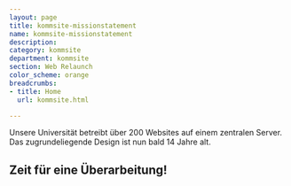 ```yaml
---
layout: page
title: kommsite-missionstatement
name: kommsite-missionstatement
description: 
category: kommsite
department: kommsite
section: Web Relaunch
color_scheme: orange
breadcrumbs:
- title: Home
  url: kommsite.html

---
```

<p class="font-22 text-center ml-100 mr-100">Unsere Universität betreibt <span class="text-highlight light">über 200 Websites</span> auf einem zentralen Server. Das zugrundeliegende Design ist nun bald <span class="text-highlight bg-theme-colored">14 Jahre alt</span>.</p>
<h2 class="title font-36 text-theme-color-2 mt-30 mb-20 text-center">Zeit für eine Überarbeitung!</h2>